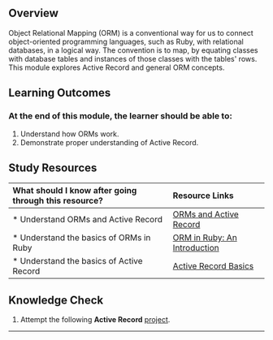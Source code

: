 ## **Overview**

Object Relational Mapping (ORM) is a conventional way for us to connect object-oriented programming languages, such as Ruby, with relational databases, in a logical way. The convention is to map, by equating classes with database tables and instances of those classes with the tables' rows. This module explores Active Record and general ORM concepts.

## **Learning Outcomes**
### **At the end of this module, the learner should be able to:**
1. Understand how ORMs work.
2. Demonstrate proper understanding of Active Record.

## **Study Resources**
| What should I know after going through this resource?   |      Resource Links      |
|:-------------|:------------------|
| * Understand ORMs and Active Record|[ORMs and Active Record](https://medium.com/@mariannakatsika/orms-and-active-record-ff6ce594b7f1) |
| * Understand the basics of ORMs in Ruby|[ORM in Ruby: An Introduction](https://www.sitepoint.com/orm-ruby-introduction/) |
| * Understand the basics of Active Record|[Active Record Basics](https://www.theodinproject.com/courses/ruby-on-rails/lessons/active-record-basics-ruby-on-rails) |

## **Knowledge Check**
1. Attempt the following **Active Record** [project](https://www.theodinproject.com/courses/ruby-on-rails/lessons/building-with-active-record-ruby-on-rails).
------------
